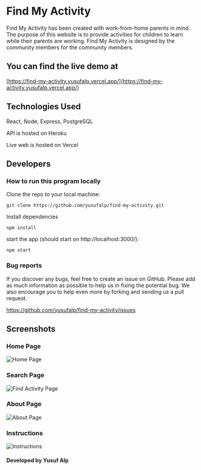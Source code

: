 # Find My Activity

Find My Activity has been created with work-from-home parents in mind. The purpose of this website is to provide activities for children to learn while their parents are working. Find My Activity is designed by the community members for the community members.

## You can find the live demo at

[https://find-my-activity.yusufalp.vercel.app/](https://find-my-activity.yusufalp.vercel.app/)

## Technologies Used
React, Node, Express, PostgreSQL

API is hosted on Heroku

Live web is hosted on Vercel

## Developers

### How to run this program locally

Clone the repo to your local machine:

```
git clone https://github.com/yusufalp/find-my-activity.git
```

Install dependencies

```
npm install
```

start the app (should start on http://localhost:3000/):

```
npm start
```

### Bug reports

If you discover any bugs, feel free to create an issue on GitHub. Please add as much information as
possible to help us in fixing the potential bug. We also encourage you to help even more by forking and
sending us a pull request.

https://github.com/yusufalp/find-my-activity/issues

## Screenshots
### Home Page
![Home Page](https://i.ibb.co/y8xnzXY/1-Home.png)

### Search Page
![Find Activity Page](https://i.ibb.co/pnwHHpN/2-Find-Activity.png)

### About Page
![About Page](https://i.ibb.co/wCPBcsC/3-About.png)

### Instructions
![Instructions](https://i.ibb.co/Jz6wVXm/4-How-is-this-website-used.png)

#### Developed by Yusuf Alp